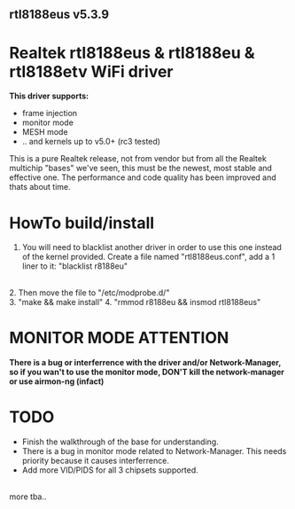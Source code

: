 ## rtl8188eus v5.3.9

# Realtek rtl8188eus &amp; rtl8188eu &amp; rtl8188etv WiFi driver
<b>This driver supports:</b>
* frame injection
* monitor mode
* MESH mode
* .. and kernels up to v5.0+ (rc3 tested)

This is a pure Realtek release, not from vendor but from all the Realtek multichip "bases"
we've seen, this must be the newest, most stable and effective one.
The performance and code quality has been improved and thats about time.

# HowTo build/install
1. You will need to blacklist another driver in order to use this one instead of the kernel provided.
Create a file named "rtl8188eus.conf", add a 1 liner to it: "blacklist r8188eu"
<br>
2. Then move the file to "/etc/modprobe.d/"
<br>
3. "make && make install"
4. "rmmod r8188eu && insmod rtl8188eus"

# MONITOR MODE ATTENTION

<b>There is a bug or interferrence with the driver and/or Network-Manager, so if you wan't to use
  the monitor mode, DON'T kill the network-manager or use airmon-ng (infact)</b>
<br>

# TODO
* Finish the walkthrough of the base for understanding.
* There is a bug in monitor mode related to Network-Manager.
  This needs priority because it causes interferrence.
* Add more VID/PIDS for all 3 chipsets supported.
<br>
more tba..
